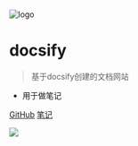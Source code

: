 <!-- _coverpage.md -->

# 

<!-- _coverpage.md -->

![logo](https://docsify.js.org/_media/icon.svg)

# docsify <small></small>

> 基于docsify创建的文档网站

- 用于做笔记

[GitHub](https://github.com/docsifyjs/docsify/)
[笔记](https://notes.darkmoon.top/#/md/)

![](https://pictures.darkmoon.top/imgs/202306101241491.png)